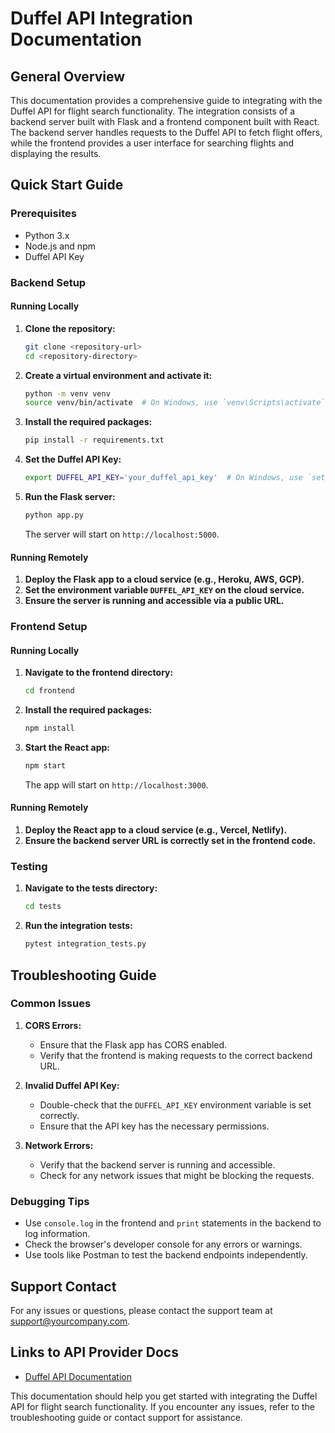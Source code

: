 # Duffel API Integration Documentation

## General Overview

This documentation provides a comprehensive guide to integrating with the Duffel API for flight search functionality. The integration consists of a backend server built with Flask and a frontend component built with React. The backend server handles requests to the Duffel API to fetch flight offers, while the frontend provides a user interface for searching flights and displaying the results.

## Quick Start Guide

### Prerequisites

- Python 3.x
- Node.js and npm
- Duffel API Key

### Backend Setup

#### Running Locally

1. **Clone the repository:**
   ```bash
   git clone <repository-url>
   cd <repository-directory>
   ```

2. **Create a virtual environment and activate it:**
   ```bash
   python -m venv venv
   source venv/bin/activate  # On Windows, use `venv\Scripts\activate`
   ```

3. **Install the required packages:**
   ```bash
   pip install -r requirements.txt
   ```

4. **Set the Duffel API Key:**
   ```bash
   export DUFFEL_API_KEY='your_duffel_api_key'  # On Windows, use `set DUFFEL_API_KEY=your_duffel_api_key`
   ```

5. **Run the Flask server:**
   ```bash
   python app.py
   ```

   The server will start on `http://localhost:5000`.

#### Running Remotely

1. **Deploy the Flask app to a cloud service (e.g., Heroku, AWS, GCP).**
2. **Set the environment variable `DUFFEL_API_KEY` on the cloud service.**
3. **Ensure the server is running and accessible via a public URL.**

### Frontend Setup

#### Running Locally

1. **Navigate to the frontend directory:**
   ```bash
   cd frontend
   ```

2. **Install the required packages:**
   ```bash
   npm install
   ```

3. **Start the React app:**
   ```bash
   npm start
   ```

   The app will start on `http://localhost:3000`.

#### Running Remotely

1. **Deploy the React app to a cloud service (e.g., Vercel, Netlify).**
2. **Ensure the backend server URL is correctly set in the frontend code.**

### Testing

1. **Navigate to the tests directory:**
   ```bash
   cd tests
   ```

2. **Run the integration tests:**
   ```bash
   pytest integration_tests.py
   ```

## Troubleshooting Guide

### Common Issues

1. **CORS Errors:**
   - Ensure that the Flask app has CORS enabled.
   - Verify that the frontend is making requests to the correct backend URL.

2. **Invalid Duffel API Key:**
   - Double-check that the `DUFFEL_API_KEY` environment variable is set correctly.
   - Ensure that the API key has the necessary permissions.

3. **Network Errors:**
   - Verify that the backend server is running and accessible.
   - Check for any network issues that might be blocking the requests.

### Debugging Tips

- Use `console.log` in the frontend and `print` statements in the backend to log information.
- Check the browser's developer console for any errors or warnings.
- Use tools like Postman to test the backend endpoints independently.

## Support Contact

For any issues or questions, please contact the support team at [support@yourcompany.com](mailto:support@yourcompany.com).

## Links to API Provider Docs

- [Duffel API Documentation](https://duffel.com/docs)

This documentation should help you get started with integrating the Duffel API for flight search functionality. If you encounter any issues, refer to the troubleshooting guide or contact support for assistance.